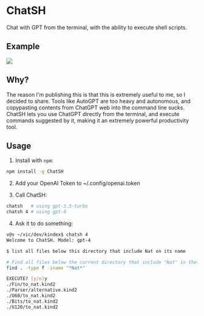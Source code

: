 # ChatSH

Chat with GPT from the terminal, with the ability to execute shell scripts.

## Example

![](example.gif)

## Why?

The reason I'm publishing this is that this is extremely useful to me, so I
decided to share. Tools like AutoGPT are too heavy and autonomous, and
copypasting contents from ChatGPT web into the command line sucks. ChatSH lets
you use ChatGPT directly from the terminal, and execute commands suggested by
it, making it an extremely powerful productivity tool.

## Usage

1. Install with `npm`:

```bash
npm install -g ChatSH
```

2. Add your OpenAI Token to ~/.config/openai.token

3. Call ChatSH:

```bash
chatsh   # using gpt-3.5-turbo
chatsh 4 # using gpt-4
```

4. Ask it to do something:

```sh
v@v ~/vic/dev/kindex$ chatsh 4
Welcome to ChatSH. Model: gpt-4

$ list all files below this directory that include Nat on its name

# Find all files below the current directory that include "Nat" in their name
find . -type f -iname "*Nat*"

EXECUTE? [y/n]y
./Fin/to_nat.kind2
./Parser/alternative.kind2
./U60/to_nat.kind2
./Bits/to_nat.kind2
./U120/to_nat.kind2
```
